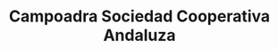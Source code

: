 ---
title: "Campoadra Sociedad Cooperativa Andaluza"
url: /la-curva/campoadra-sociedad-cooperativa-andaluza/
shop: centro de jardinería
---